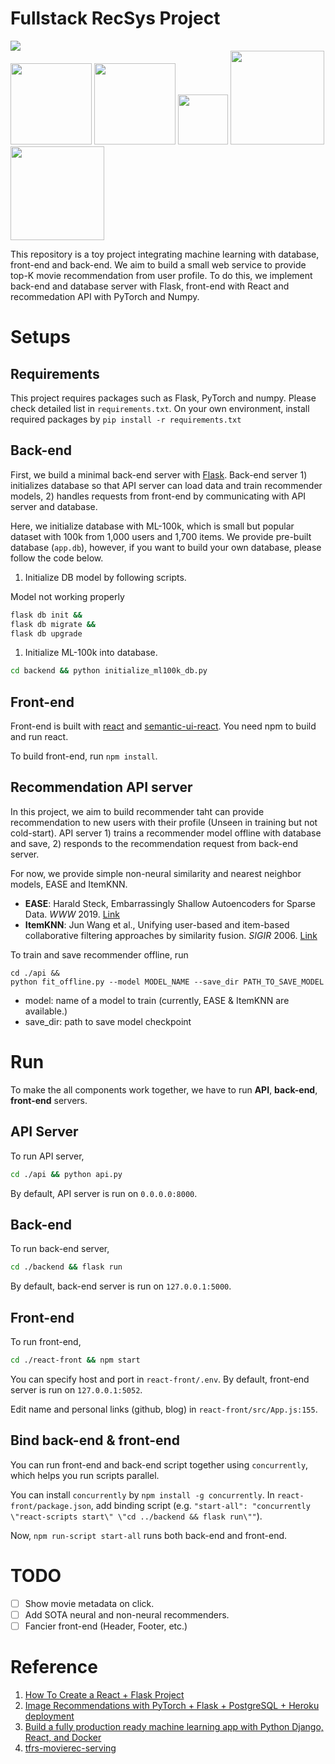 # Fullstack RecSys Project

<img src="img/main_page.png"> </br>
<a><img src="img/flask.png" width="130"></a>
<a><img src="img/react.png" width="130">
<a><img src="img/semantic_ui.png" width="80"></a>
<a><img src="img/pytorch.svg" width="150"></a>
<a><img src="img/numpy.svg" width="150"></a>

This repository is a toy project integrating machine learning with database, front-end and back-end.
We aim to build a small web service to provide top-K movie recommendation from user profile.
To do this, we implement back-end and database server with Flask, front-end with React and recommedation API with PyTorch and Numpy.

# Setups

## **Requirements**

This project requires packages such as Flask, PyTorch and numpy. Please check detailed list in `requirements.txt`.
On your own environment, install required packages by `pip install -r requirements.txt`

## Back-end

First, we build a minimal back-end server with [Flask](https://flask.palletsprojects.com/en/1.1.x/).
Back-end server 1) initializes database so that API server can load data and train recommender models, 2) handles requests from front-end by communicating with API server and database.

Here, we initialize database with ML-100k, which is small but popular dataset with 100k from 1,000 users and 1,700 items.
We provide pre-built database (`app.db`), however, if you want to build your own database, please follow the code below.

1. Initialize DB model by following scripts.

Model not working properly

```bash
flask db init &&
flask db migrate &&
flask db upgrade
```

1. Initialize ML-100k into database.

```bash
cd backend && python initialize_ml100k_db.py
```

## Front-end

Front-end is built with [react](https://reactjs.org/) and [semantic-ui-react](https://react.semantic-ui.com/).
You need npm to build and run react.

To build front-end, run `npm install`.

## Recommendation API server

In this project, we aim to build recommender taht can provide recommendation to new users with their profile (Unseen in training but not cold-start).
API server 1) trains a recommender model offline with database and save, 2) responds to the recommendation request from back-end server.

For now, we provide simple non-neural similarity and nearest neighbor models, EASE and ItemKNN.

- **EASE**: Harald Steck, Embarrassingly Shallow Autoencoders for Sparse Data. _WWW_ 2019. [Link](https://arxiv.org/pdf/1905.03375)
- **ItemKNN**: Jun Wang et al., Unifying user-based and item-based collaborative filtering approaches by similarity fusion. _SIGIR_ 2006. [Link](http://web4.cs.ucl.ac.uk/staff/jun.wang/papers/2006-sigir06-unifycf.pdf)

To train and save recommender offline, run

```
cd ./api &&
python fit_offline.py --model MODEL_NAME --save_dir PATH_TO_SAVE_MODEL
```

- model: name of a model to train (currently, EASE & ItemKNN are available.)
- save_dir: path to save model checkpoint

# Run

To make the all components work together, we have to run **API**, **back-end**, **front-end** servers.

## API Server

To run API server,

```bash
cd ./api && python api.py
```

By default, API server is run on `0.0.0.0:8000`.

## Back-end

To run back-end server,

```bash
cd ./backend && flask run
```

By default, back-end server is run on `127.0.0.1:5000`.

## Front-end

To run front-end,

```bash
cd ./react-front && npm start
```

You can specify host and port in `react-front/.env`. By default, front-end server is run on `127.0.0.1:5052`.

Edit name and personal links (github, blog) in `react-front/src/App.js:155`.

## Bind back-end & front-end

You can run front-end and back-end script together using `concurrently`, which helps you run scripts parallel.

You can install `concurrently` by `npm install -g concurrently`.
In `react-front/package.json`, add binding script (e.g. `"start-all": "concurrently \"react-scripts start\" \"cd ../backend && flask run\""`).

Now, `npm run-script start-all` runs both back-end and front-end.

# TODO

- [ ] Show movie metadata on click.
- [ ] Add SOTA neural and non-neural recommenders.
- [ ] Fancier front-end (Header, Footer, etc.)

# Reference

1. [How To Create a React + Flask Project](https://blog.miguelgrinberg.com/post/how-to-create-a-react--flask-project)
2. [Image Recommendations with PyTorch + Flask + PostgreSQL + Heroku deployment](https://towardsdatascience.com/image-recommendations-with-pytorch-flask-postgresql-heroku-deployment-206682d06c6b)
3. [Build a fully production ready machine learning app with Python Django, React, and Docker](https://towardsdatascience.com/build-a-fully-production-ready-machine-learning-app-with-python-django-react-and-docker-c4d938c251e5)
4. [tfrs-movierec-serving](https://github.com/hojinYang/tfrs-movierec-serving)
